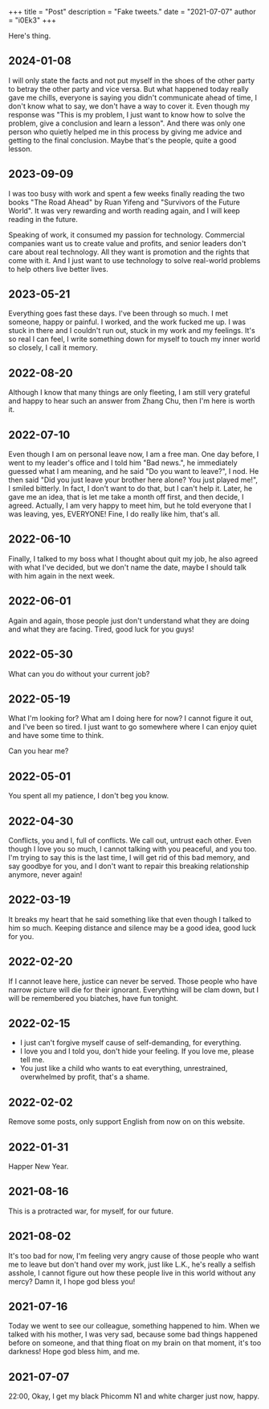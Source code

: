+++
title = "Post"
description = "Fake tweets."
date = "2021-07-07"
author = "i0Ek3"
+++

Here's thing.


## 2024-01-08

I will only state the facts and not put myself in the shoes of the other party to betray the other party and vice versa. But what happened today really gave me chills, everyone is saying you didn't communicate ahead of time, I don't know what to say, we don't have a way to cover it. Even though my response was "This is my problem, I just want to know how to solve the problem, give a conclusion and learn a lesson". And there was only one person who quietly helped me in this process by giving me advice and getting to the final conclusion. Maybe that's the people, quite a good lesson.


## 2023-09-09

I was too busy with work and spent a few weeks finally reading the two books "The Road Ahead" by Ruan Yifeng and "Survivors of the Future World". It was very rewarding and worth reading again, and I will keep reading in the future.

Speaking of work, it consumed my passion for technology. Commercial companies want us to create value and profits, and senior leaders don't care about real technology. All they want is promotion and the rights that come with it. And I just want to use technology to solve real-world problems to help others live better lives.


## 2023-05-21

Everything goes fast these days. I've been through so much. I met someone, happy or painful. I worked, and the work fucked me up. I was stuck in there and I couldn't run out, stuck in my work and my feelings. It's so real I can feel, I write something down for myself to touch my inner world so closely, I call it memory.


## 2022-08-20

Although I know that many things are only fleeting, I am still very grateful and happy to hear such an answer from Zhang Chu, then I'm here is worth it.


## 2022-07-10

Even though I am on personal leave now, I am a free man. One day before, I went to my leader's office and I told him "Bad news.", he immediately guessed what I am meaning, and he said "Do you want to leave?", I nod. He then said "Did you just leave your brother here alone? You just played me!", I smiled bitterly. In fact, I don't want to do that, but I can't help it. Later, he gave me an idea, that is let me take a month off first, and then decide, I agreed. Actually, I am very happy to meet him, but he told everyone that I was leaving, yes, EVERYONE! Fine, I do really like him, that's all.


## 2022-06-10

Finally, I talked to my boss what I thought about quit my job, he also agreed with what I've decided, but we don't name the date, maybe I should talk with him again in the next week.


## 2022-06-01

Again and again, those people just don't understand what they are doing and what they are facing. Tired, good luck for you guys!


## 2022-05-30

What can you do without your current job?


## 2022-05-19

What I'm looking for? What am I doing here for now? I cannot figure it out, and I've been so tired. I just want to go somewhere where I can enjoy quiet and have some time to think.

Can you hear me?


## 2022-05-01

You spent all my patience, I don't beg you know.


## 2022-04-30

Conflicts, you and I, full of conflicts. We call out, untrust each other. Even though I love you so much, I cannot talking with you peaceful, and you too. I'm trying to say this is the last time, I will get rid of this bad memory, and say goodbye for you, and I don't want to repair this breaking relationship anymore, never again!


## 2022-03-19

It breaks my heart that he said something like that even though I talked to him so much. Keeping distance and silence may be a good idea, good luck for you.


## 2022-02-20

If I cannot leave here, justice can never be served. Those people who have narrow picture will die for their ignorant. Everything will be clam down, but I will be remembered you biatches, have fun tonight.


## 2022-02-15

- I just can't forgive myself cause of self-demanding, for everything.
- I love you and I told you, don't hide your feeling. If you love me, please tell me.
- You just like a child who wants to eat everything, unrestrained, overwhelmed by profit, that's a shame.


## 2022-02-02

Remove some posts, only support English from now on on this website.


## 2022-01-31

Happer New Year.


## 2021-08-16

This is a protracted war, for myself, for our future.


## 2021-08-02

It's too bad for now, I'm feeling very angry cause of those people who want me to leave but don't hand over my work, just like L.K., he's really a selfish asshole, I cannot figure out how these people live in this world without any mercy? Damn it, I hope god bless you!


## 2021-07-16

Today we went to see our colleague, something happened to him. When we talked with his mother, I was very sad, because some bad things happened before on someone, and that thing float on my brain on that moment, it's too darkness! Hope god bless him, and me.


## 2021-07-07

22:00, Okay, I get my black Phicomm N1 and white charger just now, happy.
